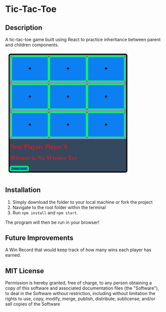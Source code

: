 # Tic-Tac-Toe

## Description

A tic-tac-toe game built using React to practice inheritance between parent and children components.

<img src="images/screenshot.png" width="400px"/>

## Installation

1. Simply download the folder to your local machine or fork the project
2. Navigate to the root folder within the terminal
3. Run <code>npm install</code> and <code>npm start</code>.

The program will then be run in your browser!

## Future Improvements

A Win Record that would keep track of how many wins each player has earned.

## MIT License

Permission is hereby granted, free of charge, to any person obtaining a copy
of this software and associated documentation files (the "Software"), to deal
in the Software without restriction, including without limitation the rights
to use, copy, modify, merge, publish, distribute, sublicense, and/or sell
copies of the Software
  
